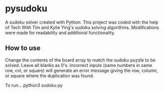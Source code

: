# pysudoku

A sudoku solver created with Python. This project was coded with the help of Tech With Tim and Kylie Ying's sudoku solving algorithms. Modifications were made for readability and additional functionality. 

## How to use
Change the contents of the board array to match the sudoku puzzle to be solved. Leave all blanks as 0's. Incorrect inputs (same numbers in same row, col, or square) will generate an error message giving the row, column, or square where the duplication was found.

To run...
    python3 sudoku.py


